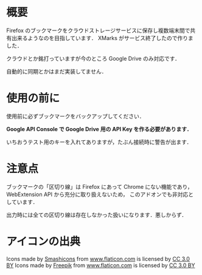 # 概要

Firefox のブックマークをクラウドストレージサービスに保存し複数端末間で共有出来るようなのを目指しています．
XMarks がサービス終了したので作りました．

クラウドとか銘打っていますが今のところ Google Drive のみ対応です．

自動的に同期とかはまだ実装してません．

# 使用の前に

使用前に必ずブックマークをバックアップしてください．

**Google API Console で Google Drive 用の API Key を作る必要があります．**

いちおうテスト用のキーを入れてありますが，たぶん接続時に警告が出ます．

# 注意点

ブックマークの「区切り線」は Firefox にあって Chrome にない機能であり，
WebExtension API から充分に取り扱えないため，
このアドオンでも非対応としています．

出力時には全ての区切り線は存在しなかった扱いになります．悪しからず．


# アイコンの出典

Icons made by <a href="https://www.flaticon.com/authors/smashicons" title="Smashicons">Smashicons</a> from <a href="https://www.flaticon.com/" title="Flaticon">www.flaticon.com</a> is licensed by <a href="http://creativecommons.org/licenses/by/3.0/" title="Creative Commons BY 3.0" target="_blank">CC 3.0 BY</a>
Icons made by <a href="http://www.freepik.com" title="Freepik">Freepik</a> from <a href="https://www.flaticon.com/" title="Flaticon">www.flaticon.com</a> is licensed by <a href="http://creativecommons.org/licenses/by/3.0/" title="Creative Commons BY 3.0" target="_blank">CC 3.0 BY</a>
